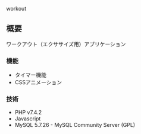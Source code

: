 workout
## 概要
ワークアウト（エクササイズ用）アプリケーション
### 機能
- タイマー機能
- CSSアニメーション

### 技術
- PHP v7.4.2
- Javascript
- MySQL 5.7.26 - MySQL Community Server (GPL)